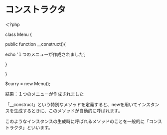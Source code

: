 # コンストラクタ

＜?php

class Menu {

public function __construct(){

echo ‘１つのメニューが作成されました’;

}

}

$curry = new Menu();

結果：１つのメニューが作成されました

「__construct」という特別なメソッドを定義すると、newを用いてインスタンスを生成するときに、このメソッドが自動的に呼ばれます。

このようなインスタンスの生成時に呼ばれるメソッドのことを一般的に「コンストラクタ」といいます。

